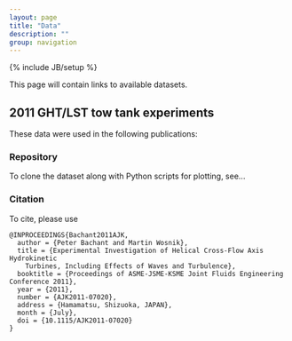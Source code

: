 ```yaml
---
layout: page
title: "Data"
description: ""
group: navigation
---
```

{% include JB/setup %}

This page will contain links to available datasets.

2011 GHT/LST tow tank experiments
---------------------------------
These data were used in the following publications:

### Repository
To clone the dataset along with Python scripts for plotting, see...

### Citation
To cite, please use

	@INPROCEEDINGS{Bachant2011AJK,
	  author = {Peter Bachant and Martin Wosnik},
	  title = {Experimental Investigation of Helical Cross-Flow Axis Hydrokinetic
		Turbines, Including Effects of Waves and Turbulence},
	  booktitle = {Proceedings of ASME-JSME-KSME Joint Fluids Engineering Conference 2011},
	  year = {2011},
	  number = {AJK2011-07020},
	  address = {Hamamatsu, Shizuoka, JAPAN},
	  month = {July},
	  doi = {10.1115/AJK2011-07020}
	}
